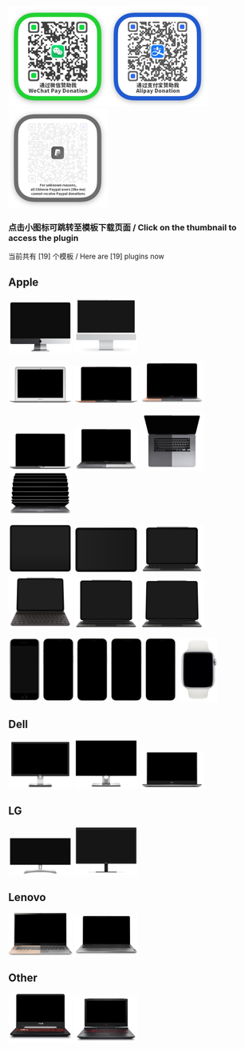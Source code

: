 <img src="../donate/weixin.jpg" alt="weixin" width="200" /><img src="../donate/zhifubao.jpg" alt="zhifubao" width="200" /><img src="../donate/paypal.jpg" alt="paypal" width="200" /> 
### 点击小图标可跳转至模板下载页面  /  Click on the thumbnail to access the plugin  
当前共有 [19] 个模板 / Here are [19] plugins now    
## Apple  
<a href="https://cdn.jsdelivr.net/gh/lihaoyun6/capXDR-plugins/plugins/Apple iMac.zip"><img src="./Apple iMac.jpg" alt="Apple iMac" width="128" /></a>
<a href="https://cdn.jsdelivr.net/gh/lihaoyun6/capXDR-plugins/plugins/Apple iMac M1.zip"><img src="./Apple iMac M1.jpg" alt="Apple iMac M1" width="128" /></a>

<a href="https://cdn.jsdelivr.net/gh/lihaoyun6/capXDR-plugins/plugins/Apple MBA13.zip"><img src="./Apple MBA13.jpg" alt="Apple MBA13" width="128" /></a>
<a href="https://cdn.jsdelivr.net/gh/lihaoyun6/capXDR-plugins/plugins/Apple rMBA13.zip"><img src="./Apple rMBA13.jpg" alt="Apple rMBA13" width="128" /></a>
<a href="https://cdn.jsdelivr.net/gh/lihaoyun6/capXDR-plugins/plugins/Apple rMBA13 K.zip"><img src="./Apple rMBA13 K.jpg" alt="Apple rMBA13 K" width="128" /></a>

<a href="https://cdn.jsdelivr.net/gh/lihaoyun6/capXDR-plugins/plugins/Apple rMBP16.zip"><img src="./Apple rMBP16.jpg" alt="Apple rMBP16" width="128" /></a>
<a href="https://cdn.jsdelivr.net/gh/lihaoyun6/capXDR-plugins/plugins/Apple rMBP16 K.zip"><img src="./Apple rMBP16 K.jpg" alt="Apple rMBP16 K" width="128" /></a>
<a href="https://cdn.jsdelivr.net/gh/lihaoyun6/capXDR-plugins/plugins/Apple rMBP16 K+T.zip"><img src="./Apple rMBP16 K+T.jpg" alt="Apple rMBP16 K+T" width="128" /></a>
<a href="https://cdn.jsdelivr.net/gh/lihaoyun6/capXDR-plugins/plugins/Apple rMBP16 K(anim).zip"><img src="./Apple rMBP16 K(anim).jpg" alt="Apple rMBP16 K(anim)" width="128" /></a>

<a href="https://cdn.jsdelivr.net/gh/lihaoyun6/capXDR-plugins/plugins/iPad Pro.zip"><img src="./iPad Pro.jpg" alt="iPad Pro" width="128" /></a>
<a href="https://cdn.jsdelivr.net/gh/lihaoyun6/capXDR-plugins/plugins/iPad Air4.zip"><img src="./iPad Air4.jpg" alt="iPad Air4" width="128" /></a>
<a href="https://cdn.jsdelivr.net/gh/lihaoyun6/capXDR-plugins/plugins/iPad Air4 K+P.zip"><img src="./iPad Air4 K+P.jpg" alt="iPad Air4 K+P" width="128" /></a>
<a href="https://cdn.jsdelivr.net/gh/lihaoyun6/capXDR-plugins/plugins/iPad Air4 SK+P.zip"><img src="./iPad Air4 SK+P.jpg" alt="iPad Air4 SK+P" width="128" /></a>
<a href="https://cdn.jsdelivr.net/gh/lihaoyun6/capXDR-plugins/plugins/iPad Pro K+P.zip"><img src="./iPad Pro K+P.jpg" alt="iPad Pro K+P" width="128" /></a>
<a href="https://cdn.jsdelivr.net/gh/lihaoyun6/capXDR-plugins/plugins/iPad Pro12.9 K+P.zip"><img src="./iPad Pro12.9 K+P.jpg" alt="iPad Pro12.9 K+P" width="128" /></a>

<a href="https://cdn.jsdelivr.net/gh/lihaoyun6/capXDR-plugins/plugins/iPhone SE2.zip"><img src="./iPhone SE2.jpg" alt="iPhone SE2" height="128" /></a>
<a href="https://cdn.jsdelivr.net/gh/lihaoyun6/capXDR-plugins/plugins/iPhone12 Pro Max.zip"><img src="./iPhone12 Pro Max.jpg" alt="iPhone12 Pro Max" height="128" /></a>
<a href="https://cdn.jsdelivr.net/gh/lihaoyun6/capXDR-plugins/plugins/iPhone12 Pro.zip"><img src="./iPhone12 Pro.jpg" alt="iPhone12 Pro" height="128" /></a>
<a href="https://cdn.jsdelivr.net/gh/lihaoyun6/capXDR-plugins/plugins/iPhone12 mini.zip"><img src="./iPhone12 mini.jpg" alt="iPhone12 mini" height="128" /></a>
<a href="https://cdn.jsdelivr.net/gh/lihaoyun6/capXDR-plugins/plugins/iPhone12.zip"><img src="./iPhone12.jpg" alt="iPhone12" height="128" /></a>
<a href="https://cdn.jsdelivr.net/gh/lihaoyun6/capXDR-plugins/plugins/iWatch Series6.zip"><img src="./iWatch Series6.jpg" alt="iWatch Series6" height="128" /></a>

## Dell
<a href="https://cdn.jsdelivr.net/gh/lihaoyun6/capXDR-plugins/plugins/Dell P2715Q.zip"><img src="./Dell P2715Q.jpg" alt="Dell P2715Q" width="128" /></a>
<a href="https://cdn.jsdelivr.net/gh/lihaoyun6/capXDR-plugins/plugins/Dell UP3218K.zip"><img src="./Dell UP3218K.jpg" alt="Dell UP3218K" width="128" /></a>
<a href="https://cdn.jsdelivr.net/gh/lihaoyun6/capXDR-plugins/plugins/Dell XPS15.zip"><img src="./Dell XPS15.jpg" alt="Dell XPS15" width="128" /></a>

## LG
<a href="https://cdn.jsdelivr.net/gh/lihaoyun6/capXDR-plugins/plugins/LG 34WK95U.zip"><img src="./LG 34WK95U.jpg" alt="LG 34WK95U" width="128" /></a>
<a href="https://cdn.jsdelivr.net/gh/lihaoyun6/capXDR-plugins/plugins/LG Ultrafine 5K.zip"><img src="./LG Ultrafine 5K.jpg" alt="LG Ultrafine 5K" width="128" /></a>

## Lenovo
<a href="https://cdn.jsdelivr.net/gh/lihaoyun6/capXDR-plugins/plugins/Lenovo Air14IML K.zip"><img src="./Lenovo Air14IML K.jpg" alt="Lenovo Air14IML K" width="128" /></a>
<a href="https://cdn.jsdelivr.net/gh/lihaoyun6/capXDR-plugins/plugins/Lenovo Pro13IML K.zip"><img src="./Lenovo Pro13IML K.jpg" alt="Lenovo Pro13IML K" width="128" /></a>

## Other
<a href="https://cdn.jsdelivr.net/gh/lihaoyun6/capXDR-plugins/plugins/Asus TUF6.zip"><img src="./Asus TUF6.jpg" alt="Asus TUF6" width="128" /></a>
<a href="https://cdn.jsdelivr.net/gh/lihaoyun6/capXDR-plugins/plugins/HP OMEN4 Plus K.zip"><img src="./HP OMEN4 Plus K.jpg" alt="HP OMEN4 Plus K" width="128" /></a>
